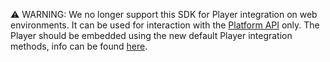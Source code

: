 ⚠️ WARNING: 
We no longer support this SDK for Player integration on web environments. It can be used for interaction with the [Platform API](https://developers.dailymotion.com/api/platform-api/) only. 
The Player should be embedded using the new default Player integration methods, info can be found [here](https://developers.dailymotion.com/sdk/player-sdk/web).
